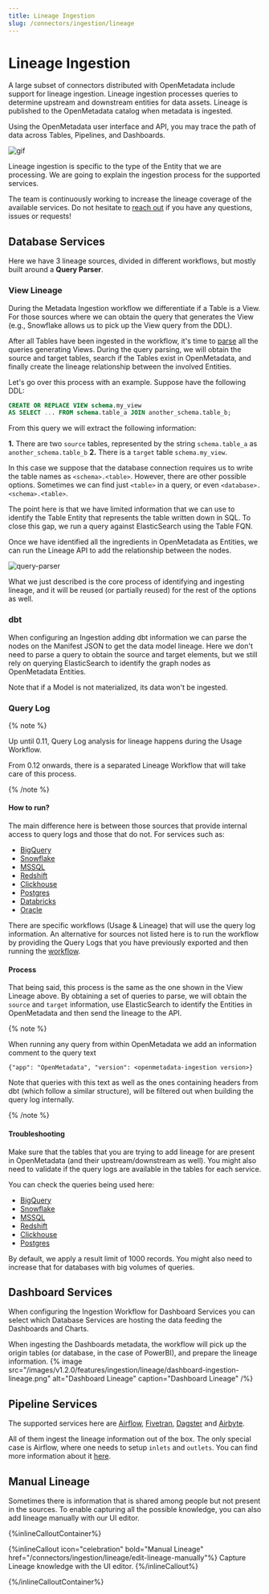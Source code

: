 ```yaml
---
title: Lineage Ingestion
slug: /connectors/ingestion/lineage
---
```


# Lineage Ingestion

A large subset of connectors distributed with OpenMetadata include support for lineage ingestion. Lineage ingestion processes
queries to determine upstream and downstream entities for data assets. Lineage is published to the OpenMetadata catalog when metadata is ingested.

Using the OpenMetadata user interface and API, you may trace the path of data across Tables, Pipelines, and Dashboards.

![gif](/images/v1.2.0/features/ingestion/lineage/lineage-ingestion.gif)

Lineage ingestion is specific to the type of the Entity that we are processing. We are going to explain
the ingestion process for the supported services.

The team is continuously working to increase the lineage coverage of the available services. Do not hesitate
to [reach out](https://slack.open-metadata.org/) if you have any questions, issues or requests!

## Database Services

Here we have 3 lineage sources, divided in different workflows, but mostly built around a **Query Parser**.

### View Lineage

During the Metadata Ingestion workflow we differentiate if a Table is a View. For those sources where we can
obtain the query that generates the View (e.g., Snowflake allows us to pick up the View query from the DDL).

After all Tables have been ingested in the workflow, it's time to [parse](https://sqllineage.readthedocs.io/en/latest/)
all the queries generating Views. During the query parsing, we will obtain the source and target tables, search if the
Tables exist in OpenMetadata, and finally create the lineage relationship between the involved Entities.

Let's go over this process with an example. Suppose have the following DDL:

```sql
CREATE OR REPLACE VIEW schema.my_view
AS SELECT ... FROM schema.table_a JOIN another_schema.table_b;
```

From this query we will extract the following information:

**1.** There are two `source` tables, represented by the string `schema.table_a` as `another_schema.table_b`
**2.** There is a `target` table `schema.my_view`.

In this case we suppose that the database connection requires us to write the table names as `<schema>.<table>`. However,
there are other possible options. Sometimes we can find just `<table>` in a query, or even `<database>.<schema>.<table>`.

The point here is that we have limited information that we can use to identify the Table Entity that represents the
table written down in SQL. To close this gap, we run a query against ElasticSearch using the Table FQN.

Once we have identified all the ingredients in OpenMetadata as Entities, we can run the Lineage API to add the
relationship between the nodes.

![query-parser](/images/v1.2.0/features/ingestion/lineage/query-parser.png)

What we just described is the core process of identifying and ingesting lineage, and it will be reused (or partially reused)
for the rest of the options as well.

### dbt

When configuring an Ingestion adding dbt information we can parse the nodes on the Manifest JSON to get the data model
lineage. Here we don't need to parse a query to obtain the source and target elements, but we still rely on querying ElasticSearch
to identify the graph nodes as OpenMetadata Entities.

Note that if a Model is not materialized, its data won't be ingested.

### Query Log

{% note %}

Up until 0.11, Query Log analysis for lineage happens during the Usage Workflow.

From 0.12 onwards, there is a separated Lineage Workflow that will take care of this process.

{% /note %}

#### How to run?

The main difference here is between those sources that provide internal access to query logs and those that do not. For
services such as:

- [BigQuery](/connectors/database/bigquery)
- [Snowflake](/connectors/database/snowflake)
- [MSSQL](/connectors/database/mssql)
- [Redshift](/connectors/database/redshift)
- [Clickhouse](/connectors/database/clickhouse)
- [Postgres](/connectors/database/postgres)
- [Databricks](/connectors/database/databricks)
- [Oracle](/connectors/database/oracle)

There are specific workflows (Usage & Lineage) that will use the query log information. An alternative for sources not
listed here is to run the workflow by providing the Query Logs that you have previously exported and then running
the [workflow](/connectors/ingestion/workflows/usage/usage-workflow-query-logs).

#### Process

That being said, this process is the same as the one shown in the View Lineage above. By obtaining a set of queries to
parse, we will obtain the `source` and `target` information, use ElasticSearch to identify the Entities in OpenMetadata
and then send the lineage to the API.

{% note %}

When running any query from within OpenMetadata we add an information comment to the query text

```
{"app": "OpenMetadata", "version": <openmetadata-ingestion version>}
```

Note that queries with this text as well as the ones containing headers from dbt (which follow a similar structure),
will be filtered out when building the query log internally.

{% /note %}

#### Troubleshooting

Make sure that the tables that you are trying to add lineage for are present in OpenMetadata (and their upstream/downstream
as well). You might also need to validate if the query logs are available in the tables for each service.

You can check the queries being used here:

- [BigQuery](https://github.com/open-metadata/OpenMetadata/blob/main/ingestion/src/metadata/utils/sql_queries.py#L428)
- [Snowflake](https://github.com/open-metadata/OpenMetadata/blob/main/ingestion/src/metadata/utils/sql_queries.py#L197)
- [MSSQL](https://github.com/open-metadata/OpenMetadata/blob/main/ingestion/src/metadata/utils/sql_queries.py#L350)
- [Redshift](https://github.com/open-metadata/OpenMetadata/blob/main/ingestion/src/metadata/utils/sql_queries.py#L18)
- [Clickhouse](https://github.com/open-metadata/OpenMetadata/blob/main/ingestion/src/metadata/utils/sql_queries.py#L376)
- [Postgres](https://github.com/open-metadata/OpenMetadata/blob/main/ingestion/src/metadata/utils/sql_queries.py#L467)

By default, we apply a result limit of 1000 records. You might also need to increase that for databases with big volumes
of queries.

## Dashboard Services

When configuring the Ingestion Workflow for Dashboard Services you can select which Database Services are hosting
the data feeding the Dashboards and Charts.

When ingesting the Dashboards metadata, the workflow will pick up the origin tables (or database, in the case of
PowerBI), and prepare the lineage information.
{% image
  src="/images/v1.2.0/features/ingestion/lineage/dashboard-ingestion-lineage.png"
  alt="Dashboard Lineage"
  caption="Dashboard Lineage"
 /%}

## Pipeline Services

The supported services here are [Airflow](/connectors/pipeline/airflow),
[Fivetran](/connectors/pipeline/fivetran), [Dagster](/connectors/pipeline/dagster)
and [Airbyte](/connectors/pipeline/airbyte).

All of them ingest the lineage information out of the box. The only special case is Airflow, where one needs to
setup `inlets` and `outlets`. You can find more information about it
[here](https://docs.open-metadata.org/connectors/pipeline/airflow/lineage-backend#adding-lineage).

## Manual Lineage

Sometimes there is information that is shared among people but not present in the sources. To enable capturing all
the possible knowledge, you can also add lineage manually with our UI editor.

{%inlineCalloutContainer%}

{%inlineCallout
  icon="celebration"
  bold="Manual Lineage"
  href="/connectors/ingestion/lineage/edit-lineage-manually"%}
Capture Lineage knowledge with the UI editor.
{%/inlineCallout%}

{%/inlineCalloutContainer%}
